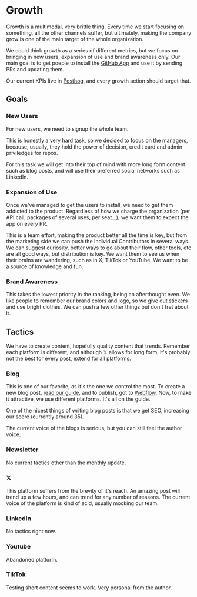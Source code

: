 # Growth
Growth is a multimodal, very brittle thing. Every time we start focusing on something, all the other channels suffer, but ultimately, making the company grow is one of the main target of the whole organization.

We could think growth as a series of different metrics, but we focus on bringing in new users, expansion of use and brand awareness only. Our main goal is to get poeple to install the [GitHub App](https://github.com/marketplace/watermelon-context) and use it by sending PRs and updating them.

Our current KPIs live in [Posthog](https://us.posthog.com/dashboard/84757), and every growth action should target that.

## Goals
### New Users

For new users, we need to signup the whole team.

This is honestly a very hard task, so we decided to focus on the managers, because, usually, they hold the power of decision, credit card and admin priviledges for repos.

For this task we will get into their top of mind with more long form content such as blog posts, and will use their preferred social networks such as LinkedIn.

### Expansion of Use

Once we've managed to get the users to install, we need to get them addicted to the product. Regardless of how we charge the organization (per API call, packages of several uses, per seat...), we want them to expect the app on every PR.

This is a team effort, making the product better all the time is key, but from the marketing side we can push the Individual Contributors in several ways. We can suggest curiosity, better ways to go about their flow, other tools, etc are all good ways, but distribution is key. We want them to see us when their brains are wandering, such as in X, TikTok or YouTube. We want to be a source of knowledge and fun.

### Brand Awareness

This takes the lowest priority in the ranking, being an afterthought even. We like people to remember our brand colors and logo, so we give out stickers and use bright clothes.
We can push a few other things but don't fret about it.

## Tactics
We have to create content, hopefully quality content that trends. Remember each platform is different, and although 𝕏 allows for long form, it's probably not the best for every post, extend for all platforms.

### Blog
This is one of our favorite, as it's the one we control the most. To create a new blog post, [read our guide](https://github.com/watermelontools/public-handbook/blob/growth/BlogPosts.md), and to publish, got to [Webflow](https://watermelon-2023.design.webflow.com/). Now, to make it attractive, we use different platforms. It's all on the guide.

One of the nicest things of writing blog posts is that we get SEO, increasing our score (currently around 35).

The current voice of the blogs is serious, but you can still feel the author voice.

### Newsletter 

No current tactics other than the monthly update.

### 𝕏
This platform suffers from the brevity of it's reach. An amazing post will trend up a few hours, and can trend for any number of reasons. The current voice of the platform is kind of acid, usually mocking our team.

### LinkedIn

No tactics right now.
### Youtube

Abandoned platform.

### TikTok

Testing short content seems to work. Very personal from the author.
